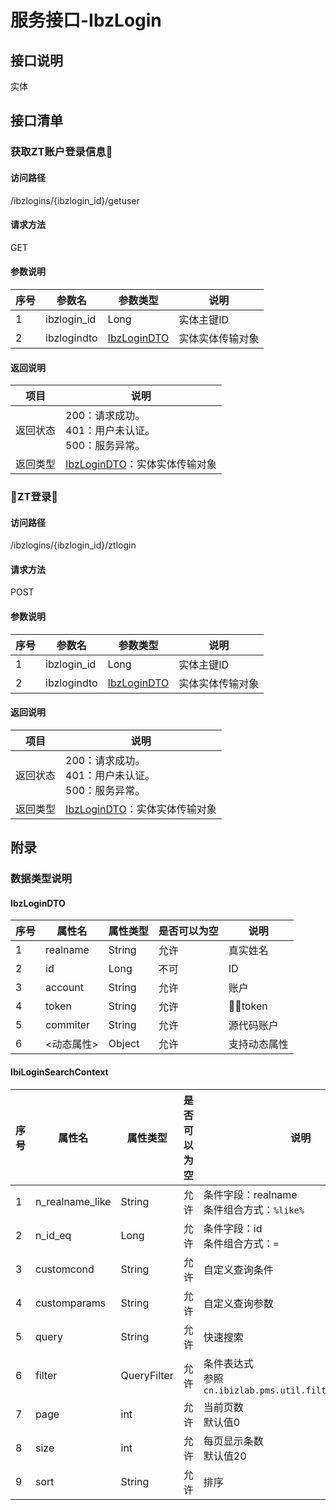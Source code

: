# 服务接口-IbzLogin
## 接口说明
实体

## 接口清单
### 获取ZT账户登录信息
#### 访问路径
/ibzlogins/{ibzlogin_id}/getuser

#### 请求方法
GET

#### 参数说明
| 序号 | 参数名 | 参数类型 | 说明 |
| ---- | ---- | ---- | ---- |
| 1 | ibzlogin_id | Long | 实体主键ID |
| 2 | ibzlogindto | [IbzLoginDTO](#IbzLoginDTO) | 实体实体传输对象 |

#### 返回说明
| 项目 | 说明 |
| ---- | ---- |
| 返回状态 | 200：请求成功。<br>401：用户未认证。<br>500：服务异常。 |
| 返回类型 | [IbzLoginDTO](#IbzLoginDTO)：实体实体传输对象 |

### ZT登录
#### 访问路径
/ibzlogins/{ibzlogin_id}/ztlogin

#### 请求方法
POST

#### 参数说明
| 序号 | 参数名 | 参数类型 | 说明 |
| ---- | ---- | ---- | ---- |
| 1 | ibzlogin_id | Long | 实体主键ID |
| 2 | ibzlogindto | [IbzLoginDTO](#IbzLoginDTO) | 实体实体传输对象 |

#### 返回说明
| 项目 | 说明 |
| ---- | ---- |
| 返回状态 | 200：请求成功。<br>401：用户未认证。<br>500：服务异常。 |
| 返回类型 | [IbzLoginDTO](#IbzLoginDTO)：实体实体传输对象 |

## 附录
### 数据类型说明
#### IbzLoginDTO
| 序号 | 属性名 | 属性类型 | 是否可以为空 | 说明 |
| ---- | ---- | ---- | ---- | ---- |
| 1 | realname | String | 允许 | 真实姓名 |
| 2 | id | Long | 不可 | ID |
| 3 | account | String | 允许 | 账户 |
| 4 | token | String | 允许 | token |
| 5 | commiter | String | 允许 | 源代码账户 |
| 6 | <动态属性> | Object | 允许 | 支持动态属性 |

#### IbiLoginSearchContext
| 序号 | 属性名 | 属性类型 | 是否可以为空 | 说明 |
| ---- | ---- | ---- | ---- | ---- |
| 1 | n_realname_like | String | 允许 | 条件字段：realname<br>条件组合方式：`%like%` |
| 2 | n_id_eq | Long | 允许 | 条件字段：id<br>条件组合方式：`=` |
| 3 | customcond | String | 允许 | 自定义查询条件 |
| 4 | customparams | String | 允许 | 自定义查询参数 |
| 5 | query | String | 允许 | 快速搜索 |
| 6 | filter | QueryFilter | 允许 | 条件表达式<br>参照`cn.ibizlab.pms.util.filter.QueryFilter` |
| 7 | page | int | 允许 | 当前页数<br>默认值0 |
| 8 | size | int | 允许 | 每页显示条数<br>默认值20 |
| 9 | sort | String | 允许 | 排序 |
